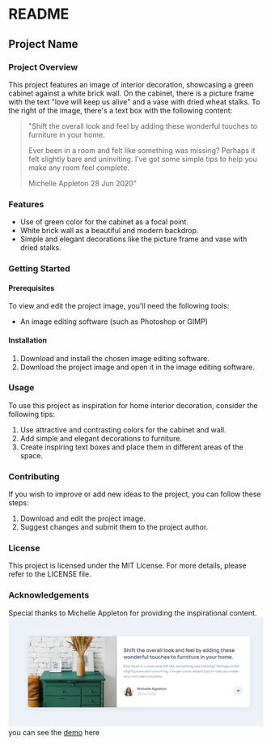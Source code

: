 # README

## Project Name

### Project Overview

This project features an image of interior decoration, showcasing a green cabinet against a white brick wall. On the cabinet, there is a picture frame with the text "love will keep us alive" and a vase with dried wheat stalks. To the right of the image, there's a text box with the following content:

> "Shift the overall look and feel by adding these wonderful touches to furniture in your home.
>
> Ever been in a room and felt like something was missing? Perhaps it felt slightly bare and uninviting. I’ve got some simple tips to help you make any room feel complete.
>
> Michelle Appleton
> 28 Jun 2020"

### Features

- Use of green color for the cabinet as a focal point.
- White brick wall as a beautiful and modern backdrop.
- Simple and elegant decorations like the picture frame and vase with dried stalks.

### Getting Started

#### Prerequisites

To view and edit the project image, you'll need the following tools:

- An image editing software (such as Photoshop or GIMP)

#### Installation

1. Download and install the chosen image editing software.
2. Download the project image and open it in the image editing software.

### Usage

To use this project as inspiration for home interior decoration, consider the following tips:

1. Use attractive and contrasting colors for the cabinet and wall.
2. Add simple and elegant decorations to furniture.
3. Create inspiring text boxes and place them in different areas of the space.

### Contributing

If you wish to improve or add new ideas to the project, you can follow these steps:

1. Download and edit the project image.
2. Suggest changes and submit them to the project author.

### License

This project is licensed under the MIT License. For more details, please refer to the LICENSE file.

### Acknowledgements

Special thanks to Michelle Appleton for providing the inspirational content.
<img src="./images/Screenshot 2025-03-09 165347.png">
you can see the <a href="https://amir-mirzakhani.github.io/frontendmentor-cart/">demo</a> here
